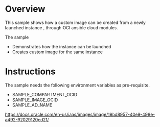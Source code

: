 # Overview

This sample shows how a custom image can be created from a newly launched instance , 
through OCI ansible cloud modules.

The sample 
- Demonstrates how the instance can be launched
- Creates custom image for the same instance

# Instructions

The sample needs the following environment variables as pre-requisite.

- SAMPLE_COMPARTMENT_OCID
- SAMPLE_IMAGE_OCID
- SAMPLE_AD_NAME

https://docs.oracle.com/en-us/iaas/images/image/19bd8957-40e9-498e-a492-92029120ed21/
